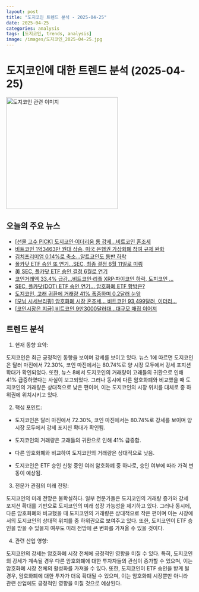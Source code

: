 ```yaml
---
layout: post
title: "도지코인 트렌드 분석 - 2025-04-25"
date: 2025-04-25
categories: analysis
tags: [도지코인, trends, analysis]
image: /images/도지코인_2025-04-25.jpg
---
```


# 도지코인에 대한 트렌드 분석 (2025-04-25)

<img src="https://nan0silver.github.io/doge_trend_monitoring/images/도지코인_2025-04-25.jpg" alt="도지코인 관련 이미지" width="300">

## 오늘의 주요 뉴스

- [[선물 고수 PICK] 도지코인</b>·이더리움 롱 강세…비트코인 혼조세](https://www.tokenpost.kr/news/general/241410)
- [비트코인</b> 1억3463만 원대 상승, 미국 은행권 가상화폐 참여 규제 완화](https://www.businesspost.co.kr/BP?command=article_view&num=392785)
- [김치프리미엄 0.14%로 축소…알트코인</b>도 동반 하락](https://www.tokenpost.kr/news/cryptocurrency/241364)
- [폴카닷 ETF 승인 또 연기…SEC, 최종 결정 6월 11일로 미뤄](http://coinreaders.com/157052)
- [美 SEC, 폴카닷 ETF 승인 결정 6월로 연기](https://www.digitaltoday.co.kr/news/articleView.html?idxno=563370)
- [코인거래액 33.4% 급감…비트코인·리플 XRP·파이코인 하락, 도지코인</b> ...](https://www.topstarnews.net/news/articleView.html?idxno=15648056)
- [SEC, 폴카닷(DOT) ETF 승인 연기… 암호화폐 ETF 향방은?](https://www.tokenpost.kr/news/cryptocurrency/241343)
- [도지코인</b>, 고래 귀환에 거래량 41% 폭증하며 0.2달러 눈앞](http://www.joseilbo.com/news/news_read.php?uid=541900&class=78&grp=)
- [[모닝 시세브리핑] 암호화폐 시장 혼조세… 비트코인</b> 93,499달러, 이더리...](https://www.tokenpost.kr/news/briefing/241327)
- [[코인</b>시장은 지금] 비트코인</b> 9만3000달러대...대규모 매집 이어져](http://www.biztribune.co.kr/news/articleView.html?idxno=333149)

## 트렌드 분석

1. 현재 동향 요약: 

도지코인은 최근 긍정적인 동향을 보이며 강세를 보이고 있다. 뉴스 1에 따르면 도지코인은 달러 마진에서 72.30%, 코인 마진에서는 80.74%로 양 시장 모두에서 강세 포지션 확대가 확인되었다. 또한, 뉴스 8에서 도지코인의 거래량이 고래들의 귀환으로 인해 41% 급증하였다는 사실이 보고되었다. 그러나 동시에 다른 암호화폐와 비교했을 때 도지코인의 거래량은 상대적으로 낮은 편이며, 이는 도지코인의 시장 위치를 대체로 중 하위권에 위치시키고 있다.



2. 핵심 포인트: 

- 도지코인은 달러 마진에서 72.30%, 코인 마진에서는 80.74%로 강세를 보이며 양 시장 모두에서 강세 포지션 확대가 확인됨.

- 도지코인의 거래량은 고래들의 귀환으로 인해 41% 급증함.

- 다른 암호화폐와 비교하여 도지코인의 거래량은 상대적으로 낮음.

- 도지코인은 ETF 승인 신청 중인 여러 암호화폐 중 하나로, 승인 여부에 따라 가격 변동이 예상됨.



3. 전문가 관점의 미래 전망: 

도지코인의 미래 전망은 불확실하다. 일부 전문가들은 도지코인의 거래량 증가와 강세 포지션 확대를 기반으로 도지코인의 미래 성장 가능성을 제기하고 있다. 그러나 동시에, 다른 암호화폐와 비교했을 때 도지코인의 거래량은 상대적으로 작은 편이며 이는 시장에서의 도지코인의 상대적 위치를 중 하위권으로 보여주고 있다. 또한, 도지코인이 ETF 승인을 받을 수 있을지 여부도 미래 전망에 큰 변화를 가져올 수 있을 것이다.



4. 관련 산업 영향: 

도지코인의 강세는 암호화폐 시장 전체에 긍정적인 영향을 미칠 수 있다. 특히, 도지코인의 강세가 계속될 경우 다른 암호화폐에 대한 투자자들의 관심이 증가할 수 있으며, 이는 암호화폐 시장 전체의 활성화를 가져올 수 있다. 또한, 도지코인이 ETF 승인을 받게 될 경우, 암호화폐에 대한 투자가 더욱 확대될 수 있으며, 이는 암호화폐 시장뿐만 아니라 관련 산업에도 긍정적인 영향을 미칠 것으로 예상된다.
